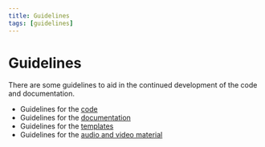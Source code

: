 ```yaml
---
title: Guidelines
tags: [guidelines]
---
```


# Guidelines

There are some guidelines to aid in the continued development of the code and documentation.

- Guidelines for the [code](/development/guideline/code)
- Guidelines for the [documentation](/development/guideline/documentation)
- Guidelines for the [templates](/development/guideline/templates)
- Guidelines for the [audio and video material](/development/guideline/video)
